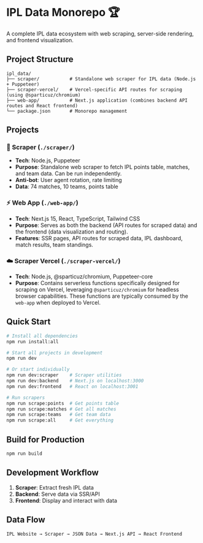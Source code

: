 # IPL Data Monorepo 🏆

A complete IPL data ecosystem with web scraping, server-side rendering, and frontend visualization.

## Project Structure

```
ipl_data/
├── scraper/           # Standalone web scraper for IPL data (Node.js + Puppeteer)
├── scraper-vercel/    # Vercel-specific API routes for scraping (using @sparticuz/chromium)
├── web-app/           # Next.js application (combines backend API routes and React frontend)
└── package.json       # Monorepo management
```

## Projects

### 🔧 Scraper (`./scraper/`)
- **Tech**: Node.js, Puppeteer
- **Purpose**: Standalone web scraper to fetch IPL points table, matches, and team data. Can be run independently.
- **Anti-bot**: User agent rotation, rate limiting
- **Data**: 74 matches, 10 teams, points table

### ⚡ Web App (`./web-app/`)
- **Tech**: Next.js 15, React, TypeScript, Tailwind CSS
- **Purpose**: Serves as both the backend (API routes for scraped data) and the frontend (data visualization and routing).
- **Features**: SSR pages, API routes for scraped data, IPL dashboard, match results, team standings.

### ☁️ Scraper Vercel (`./scraper-vercel/`)
- **Tech**: Node.js, @sparticuz/chromium, Puppeteer-core
- **Purpose**: Contains serverless functions specifically designed for scraping on Vercel, leveraging `@sparticuz/chromium` for headless browser capabilities. These functions are typically consumed by the `web-app` when deployed to Vercel.

## Quick Start

```bash
# Install all dependencies
npm run install:all

# Start all projects in development
npm run dev

# Or start individually
npm run dev:scraper    # Scraper utilities
npm run dev:backend    # Next.js on localhost:3000
npm run dev:frontend   # React on localhost:3001

# Run scrapers
npm run scrape:points  # Get points table
npm run scrape:matches # Get all matches
npm run scrape:teams   # Get team data
npm run scrape:all     # Get everything
```

## Build for Production

```bash
npm run build
```

## Development Workflow

1. **Scraper**: Extract fresh IPL data
2. **Backend**: Serve data via SSR/API
3. **Frontend**: Display and interact with data

## Data Flow

```
IPL Website → Scraper → JSON Data → Next.js API → React Frontend
```